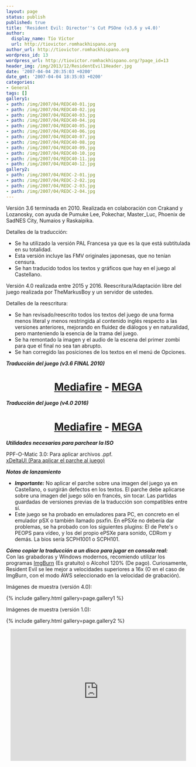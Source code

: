 ```yaml
---
layout: page
status: publish
published: true
title: 'Resident Evil: Director''s Cut PSOne (v3.6 y v4.0)'
author:
  display_name: Tío Víctor
  url: http://tiovictor.romhackhispano.org
author_url: http://tiovictor.romhackhispano.org
wordpress_id: 13
wordpress_url: http://tiovictor.romhackhispano.org/?page_id=13
header_img: /img/2013/12/ResidentEvil1Header.jpg
date: '2007-04-04 20:35:03 +0200'
date_gmt: '2007-04-04 18:35:03 +0200'
categories:
- General
tags: []
gallery1:
- path: /img/2007/04/REDC40-01.jpg
- path: /img/2007/04/REDC40-02.jpg
- path: /img/2007/04/REDC40-03.jpg
- path: /img/2007/04/REDC40-04.jpg
- path: /img/2007/04/REDC40-05.jpg
- path: /img/2007/04/REDC40-06.jpg
- path: /img/2007/04/REDC40-07.jpg
- path: /img/2007/04/REDC40-08.jpg
- path: /img/2007/04/REDC40-09.jpg
- path: /img/2007/04/REDC40-10.jpg
- path: /img/2007/04/REDC40-11.jpg
- path: /img/2007/04/REDC40-12.jpg
gallery2:
- path: /img/2007/04/REDC-2-01.jpg
- path: /img/2007/04/REDC-2-02.jpg
- path: /img/2007/04/REDC-2-03.jpg
- path: /img/2007/04/REDC-2-04.jpg
---
```

Versión 3.6 terminada en 2010. Realizada en colaboración con Crakand y Lozanosky, 
con ayuda de Pumuke Lee, Pokechar, Master_Luc, Phoenix de SadNES City, Numaios y 
Raskaipika.

Detalles de la traducción:  
- Se ha utilizado la versión PAL Francesa ya que es la que está subtitulada en su 
totalidad.  
- Esta versión incluye las FMV originales japonesas, que no tenían censura.  
- Se han traducido todos los textos y gráficos que hay en el juego al Castellano.

Versión 4.0 realizada entre 2015 y 2016. Reescritura/Adaptación libre del juego 
realizada por TheMarkusBoy y un servidor de ustedes.

Detalles de la reescritura:  
- Se han revisado/reescrito todos los textos del juego de una forma menos literal 
y menos restringida al contenido inglés respecto a las versiones anteriores, mejorando 
en fluidez de diálogos y en naturalidad, pero manteniendo la esencia de la trama del juego.  
- Se ha remontado la imagen y el audio de la escena del primer zombi para que el final 
no sea tan abrupto.  
- Se han corregido las posiciones de los textos en el menú de Opciones.

_**Traducción del juego (v3.6 FINAL 2010)**_

<h1 style="text-align: center;"><strong><a href="http://www.mediafire.com/download/69o596om2xde00a/REDC-V36.rar">Mediafire</a> - <a href="https://mega.nz/#!IBUAkLRA!MBRMMFKk2DKND6GxVbel8dZnDRXsK059igCXZQeiZq0">MEGA</a></strong></h1>

_**Traducción del juego (v4.0 2016)**_

<h1 style="text-align: center;"><strong><a href="http://www.mediafire.com/download/026swg0b4prpzw3/REDC-V40.7z">Mediafire</a> - <a href="https://mega.nz/#!URUDhIZQ!OOreSOXDSE9Vp6KI6iZ_vnRZyXm3wUdCDvJmUEMnuAE">MEGA</a></strong></h1>

_**Utilidades necesarias para parchear la ISO**_

PPF-O-Matic 3.0: Para aplicar archivos .ppf.  
[xDeltaUI (Para aplicar el parche al juego)](http://www.romhacking.net/utilities/598/)

_**Notas de lanzamiento**_  
- _**Importante:**_ No aplicar el parche sobre una imagen del juego ya en Castellano, 
o surgirán defectos en los textos. El parche debe aplicarse sobre una imagen del juego 
sólo en francés, sin tocar. Las partidas guardadas de versiones previas de la traducción 
son compatibles entre sí.  
- Este juego se ha probado en emuladores para PC, en concreto en el emulador pSX o también 
llamado psxfin. En ePSXe no debería dar problemas, se ha probado con los siguientes plugins: 
El de Pete's o PEOPS para vídeo, y los del propio ePSXe para sonido, CDRom y demás. La bios 
sería SCPH1001 o SCPH101.

_**Cómo copiar la traducción a un disco para jugar en consola real:**_  
Con las grabadoras y Windows modernos, recomiendo utilizar los programas [ImgBurn](http://www.imgburn.com/) 
(Es gratuito) o Alcohol 120% (De pago). Curiosamente, Resident Evil se lee mejor a velocidades 
superiores a 16x (O en el caso de ImgBurn, con el modo AWS seleccionado en la velocidad de grabación).

Imágenes de muestra (versión 4.0):

{% include gallery.html gallery=page.gallery1 %}

Imágenes de muestra (versión 1.0):

{% include gallery.html gallery=page.gallery2 %}

<p style="text-align: center;"><iframe src="https://www.youtube-nocookie.com/embed/vUU2Ll6ma0I?rel=0" width="480" height="360" frameborder="0" allowfullscreen="allowfullscreen"></iframe></p>
